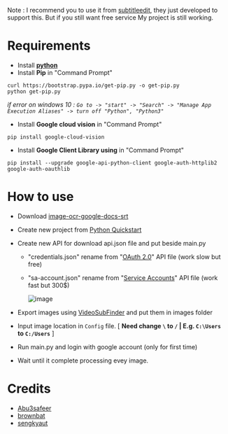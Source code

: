 Note : I recommend you to use it from [subtitleedit](https://github.com/SubtitleEdit/subtitleedit/releases), they just developed to support this. But if you still want free service My project is still working.

# Requirements
* Install **[python](https://www.python.org/)**
* Install **Pip** in "Command Prompt"
```
curl https://bootstrap.pypa.io/get-pip.py -o get-pip.py
python get-pip.py
```
_if error on windows 10 : `Go to -> "start" -> "Search" -> "Manage App Execution Aliases" -> turn off "Python", "Python3"`_
* Install **Google cloud vision** in "Command Prompt"
```
pip install google-cloud-vision
```
* Install **Google Client Library using** in "Command Prompt"
```
pip install --upgrade google-api-python-client google-auth-httplib2 google-auth-oauthlib
```

# How to use
* Download [image-ocr-google-docs-srt](https://github.com/Kuju29/image-ocr-google-docs-srt/archive/refs/heads/master.zip)
* Create new project from [Python Quickstart](https://developers.google.com/drive/api/v3/quickstart/python)
* Create new API for download api.json file and put beside main.py 
  - "credentials.json" rename from "[OAuth 2.0](https://console.cloud.google.com/apis/credentials/oauthclient)" API file (work slow but free)
  - "sa-account.json" rename from "[Service Accounts](https://console.cloud.google.com/iam-admin/serviceaccounts)" API file (work fast but 300$)
  
    ![image](https://user-images.githubusercontent.com/22098092/171820037-08f5f23d-109e-415f-8f45-ea6acd7aa7e4.png)

* Export images using [VideoSubFinder](https://sourceforge.net/projects/videosubfinder/) and put them in images folder
* Input image location in `Config` file. [ **Need change `\` to `/` | E.g. `C:\Users` to `C:/Users`** ]
* Run main.py and login with google account (only for first time)
* Wait until it complete processing evey image.

# Credits
* [Abu3safeer](https://github.com/Abu3safeer/image-ocr-google-docs-srt)
* [brownbat](https://github.com/brownbat/image-ocr-google-docs-srt)
* [sengkyaut](https://github.com/sengkyaut/image-ocr-google-docs-srt)
